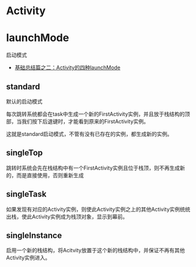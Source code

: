 # Activity



# launchMode

启动模式

* [ 基础总结篇之二：Activity的四种launchMode ](http://blog.csdn.net/liuhe688/article/details/6754323)

## standard

默认的启动模式

每次跳转系统都会在task中生成一个新的FirstActivity实例，并且放于栈结构的顶部，当我们按下后退键时，才能看到原来的FirstActivity实例。

这就是standard启动模式，不管有没有已存在的实例，都生成新的实例。

## singleTop

跳转时系统会先在栈结构中有一个FirstActivity实例且位于栈顶，则不再生成新的，而是直接使用，否则重新生成

## singleTask

如果发现有对应的Activity实例，则使此Activity实例之上的其他Activity实例统统出栈，使此Activity实例成为栈顶对象，显示到幕前。

## singleInstance

启用一个新的栈结构，将Acitvity放置于这个新的栈结构中，并保证不再有其他Activity实例进入。
